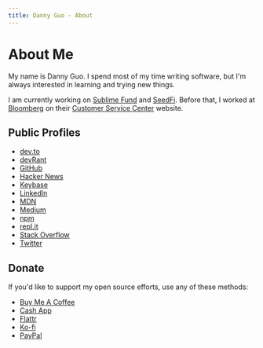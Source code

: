 ```yaml
---
title: Danny Guo · About
---
```


# About Me

My name is Danny Guo. I spend most of my time writing software, but I'm always
interested in learning and trying new things.

I am currently working on [Sublime Fund](https://sublimefund.org) and
[SeedFi](https://seedfi.com/). Before that, I worked at
[Bloomberg](https://www.bloomberg.com/) on their [Customer Service
Center](https://service.bloomberg.com) website.

## Public Profiles

* [dev.to](https://dev.to/dguo)
* [devRant](https://devrant.com/users/dguo)
* [GitHub](https://github.com/dguo)
* [Hacker News](https://news.ycombinator.com/user?id=dguo)
* [Keybase](https://keybase.io/dannyguo)
* [LinkedIn](https://www.linkedin.com/in/danny-guo/)
* [MDN](https://developer.mozilla.org/en-US/profiles/dguo)
* [Medium](https://medium.com/@dannyguo)
* [npm](https://www.npmjs.com/~dguo)
* [repl.it](https://repl.it/@dyguo)
* [Stack Overflow](https://stackoverflow.com/users/1481479/danny-guo)
* [Twitter](https://twitter.com/dannyguo)

## Donate

If you'd like to support my open source efforts, use any of these methods:

* [Buy Me A Coffee](https://buymeacoff.ee/dannyguo)
* [Cash App](http://cash.me/$DannyGuo)
* [Flattr](https://flattr.com/@dannyguo)
* [Ko-fi](https://ko-fi.com/dannyguo)
* [PayPal](https://www.paypal.me/DannyGuo)
